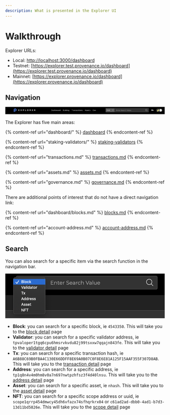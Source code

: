 ```yaml
---
description: What is presented in the Explorer UI
---
```


# Walkthrough

Explorer URLs:

* Local: [http://localhost:3000/dashboard](http://localhost:3000/dashboard)
* Testnet: [https://explorer.test.provenance.io/dashboard](https://explorer.test.provenance.io/dashboard)
* Mainnet: [https://explorer.provenance.io/dashboard](https://explorer.provenance.io/dashboard)

## Navigation

![The navigation bar](<../../../.gitbook/assets/Screen Shot 2021-11-15 at 2.30.49 PM (2).png>)

The Explorer has five main areas:

{% content-ref url="dashboard/" %}
[dashboard](dashboard/)
{% endcontent-ref %}

{% content-ref url="staking-validators/" %}
[staking-validators](staking-validators/)
{% endcontent-ref %}

{% content-ref url="transactions.md" %}
[transactions.md](transactions.md)
{% endcontent-ref %}

{% content-ref url="assets.md" %}
[assets.md](assets.md)
{% endcontent-ref %}

{% content-ref url="governance.md" %}
[governance.md](governance.md)
{% endcontent-ref %}

There are additional points of interest that do not have a direct navigation link:

{% content-ref url="dashboard/blocks.md" %}
[blocks.md](dashboard/blocks.md)
{% endcontent-ref %}

{% content-ref url="account-address.md" %}
[account-address.md](account-address.md)
{% endcontent-ref %}

## Search

You can also search for a specific item via the search function in the navigation bar.

![Search function](<../../../.gitbook/assets/Screen Shot 2021-11-15 at 9.04.38 PM.png>)

* **Block**: you can search for a specific block, ie `4543350`. This will take you to the [block detail](dashboard/blocks.md#detail) page
* **Validator**: you can search for a specific validator address, ie `tpvaloper1tgq6cpu6hmsrvkvdu82j99tsxxw7qqajn843fe`. This will take you to the [validator detail](staking-validators/validator-details.md) page&#x20;
* **Tx**: you can search for a specific transaction hash, ie `A6B88C69B0FBA4C130E66DDFF8E69A0B07C0F8E6E81A125F15AAF355F307D8AB`. This will take you to the [transaction detail](transactions.md#detail) page&#x20;
* **Address**: you can search for a specific address, ie `tp1q8n4v4m0hm8v0a7n697nwtpzhfsz3f4d40lnsu`. This will take you to the [address detail](account-address.md) page&#x20;
* **Asset**: you can search for a specific asset, ie `nhash`. This will take you to the [asset detail](assets.md) page&#x20;
* **NFT**: you can search for a specific scope address or uuid, ie `scope1qrrp454dmwcy45dh6vfazx74sfhqrkrx04` or `c61ad2ad-dbb0-4ad1-b7d3-13d11bd5826e`. This will take you to the [scope detail](forthcoming/nfts.md) page

